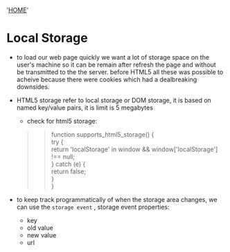 '[HOME](../README.md)'<br/>


# Local Storage

* to load our web page quickly we want a lot of storage space on the user's machine so it can be remain after refresh the page and without be transmitted to the the server. before HTML5 all these was possible to acheive because there were cookies which had a dealbreaking downsides.

* HTML5 storage refer to local storage or DOM storage, it is based on named key/value pairs, it is limit is 5 megabytes
    * check for html5 storage:
    >> function supports_html5_storage() { <br>
     try {<br>
     return 'localStorage' in window && window['localStorage'] !== null;<br>
     } catch (e) {<br>
     return false;<br>
     }<br>
     }<br>
* to keep track programmatically of when the storage area changes, we can use the `storage event` , storage event properties: 
    * key
    * old value
    * new value
    * url